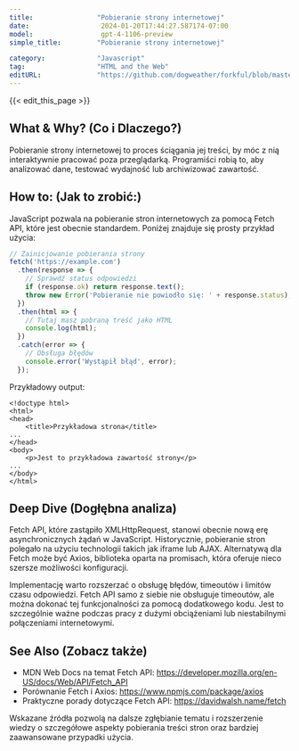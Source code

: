```yaml
---
title:                "Pobieranie strony internetowej"
date:                  2024-01-20T17:44:27.587174-07:00
model:                 gpt-4-1106-preview
simple_title:         "Pobieranie strony internetowej"

category:             "Javascript"
tag:                  "HTML and the Web"
editURL:              "https://github.com/dogweather/forkful/blob/master/content/pl/javascript/downloading-a-web-page.md"
---
```


{{< edit_this_page >}}

## What & Why? (Co i Dlaczego?)
Pobieranie strony internetowej to proces ściągania jej treści, by móc z nią interaktywnie pracować poza przeglądarką. Programiści robią to, aby analizować dane, testować wydajność lub archiwizować zawartość.

## How to: (Jak to zrobić:)
JavaScript pozwala na pobieranie stron internetowych za pomocą Fetch API, które jest obecnie standardem. Poniżej znajduje się prosty przykład użycia:

```javascript
// Zainicjowanie pobierania strony
fetch('https://example.com')
  .then(response => {
    // Sprawdź status odpowiedzi
    if (response.ok) return response.text();
    throw new Error('Pobieranie nie powiodło się: ' + response.status);
  })
  .then(html => {
    // Tutaj masz pobraną treść jako HTML
    console.log(html);
  })
  .catch(error => {
    // Obsługa błędów
    console.error('Wystąpił błąd', error);
  });
```

Przykładowy output:

```
<!doctype html>
<html>
<head>
    <title>Przykładowa strona</title>
...
</head>
<body>
    <p>Jest to przykładowa zawartość strony</p>
...
</body>
</html>
```

## Deep Dive (Dogłębna analiza)
Fetch API, które zastąpiło XMLHttpRequest, stanowi obecnie nową erę asynchronicznych żądań w JavaScript. Historycznie, pobieranie stron polegało na użyciu technologii takich jak iframe lub AJAX. Alternatywą dla Fetch może być Axios, biblioteka oparta na promisach, która oferuje nieco szersze możliwości konfiguracji.

Implementację warto rozszerzać o obsługę błędów, timeoutów i limitów czasu odpowiedzi. Fetch API samo z siebie nie obsługuje timeoutów, ale można dokonać tej funkcjonalności za pomocą dodatkowego kodu. Jest to szczególnie ważne podczas pracy z dużymi obciążeniami lub niestabilnymi połączeniami internetowymi.

## See Also (Zobacz także)
- MDN Web Docs na temat Fetch API: https://developer.mozilla.org/en-US/docs/Web/API/Fetch_API
- Porównanie Fetch i Axios: https://www.npmjs.com/package/axios
- Praktyczne porady dotyczące Fetch API: https://davidwalsh.name/fetch

Wskazane źródła pozwolą na dalsze zgłębianie tematu i rozszerzenie wiedzy o szczegółowe aspekty pobierania treści stron oraz bardziej zaawansowane przypadki użycia.
